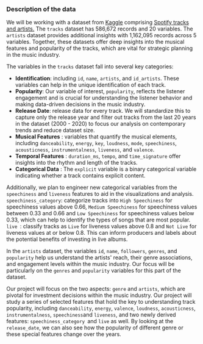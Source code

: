 ### Description of the data

We will be working with a dataset from [Kaggle](https://www.kaggle.com/) comprising [Spotify tracks and artists.](https://www.kaggle.com/datasets/yamaerenay/spotify-dataset-19212020-600k-tracks/data) The `tracks` dataset has 586,672 records and 20 variables. The `artists` dataset provides additional insights with 1,162,095 records across 5 variables. Together, these datasets offer deep insights into the musical features and popularity of the tracks, which are vital for strategic planning in the music industry.

The variables in the `tracks` dataset fall into several key categories:

* **Identification**:  including `id`, `name`, `artists`, and `id_artists`.  These variables can help in the unique identification of each track.
* **Popularity**: Our variable of interest, `popularity`, reflects the listener engagement and is crucial for understanding the listener behavior and making data-driven decisions in the music industry.
* **Release Date**: release data for every track. We will standardize this to capture only the release year and filter out tracks from the last 20 years in the dataset (2000 - 2020) to focus our analysis on contemporary trends and reduce dataset size.
* **Musical Features** : variables that quantify the musical elements, including `danceability`, `energy`, `key`, `loudness`, `mode`, `speechiness`, `acousticness`, `instrumentalness`, `liveness`, and `valence`.
* **Temporal Features** :  `duration_ms`, `tempo`, and `time_signature` offer insights into the rhythm and length of the tracks.
* **Categorical Data** : The `explicit` variable is a binary categorical variable indicating whether a track contains explicit content.

Additionally, we plan to engineer new categorical variables from the `speechiness` and `liveness` features to aid in the visualizations and analysis.
`speechiness_category`: categorize tracks into  `High Speechiness` for speechiness values above 0.66, `Medium Speechiness` for speechiness values between 0.33 and 0.66 and `Low Speechiness` for speechiness values below 0.33, which can help to identify the types of songs that are most popular.
`live `: classify tracks as `Live` for liveness values above 0.8 and `Not Live` for liveness values at or below 0.8. This can inform producers and labels about the potential benefits of investing in live albums.

In the `artists` dataset, the variables `id`, `name`, `followers`, `genres`, and `popularity` help us understand the artists' reach, their genre associations, and engagement levels within the music industry. Our focus will be particularly on the `genres` and `popularity` variables for this part of the dataset.

Our project will focus on the two aspects: `genre` and `artists`, which are pivotal for investment decisions within the music industry. Our project will study a series of selected features that hold the key to understanding track popularity, including `danceability`, `energy`, `valence`, `loudness`, `acousticness`, `instrumentalness`, `speechiness`and `liveness`, and two newly derived features:  `speechiness_category `and `live` as well. By looking at the `release_date`, we can also see how the popularity of different genre or these special features change over the years.
